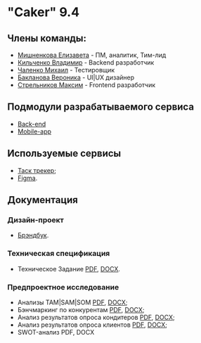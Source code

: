 # "Caker" 9.4

## Члены команды:
- [Мишненкова Елизавета](https://github.com/venlesN) - ПМ, аналитик, Тим-лид
- [Кильченко Владимир](https://github.com/ralencode) - Backend разработчик
- [Чаленко Михаил](https://github.com/Mivankir) - Тестировщик
- [Бакланова Вероника](https://github.com/Alex-Sing-bit) - UI|UX дизайнер
- [Стрельников Максим](https://github.com/MaksimStrelnikov) - Frontend разработчик

## Подмодули разрабатываемого сервиса
- [Back-end](https://github.com/MaksimStrelnikov/backend-9.4)
- [Mobile-app](https://github.com/MaksimStrelnikov/mobileApp-9.4)

## Используемые сервисы
- [Таск трекер](https://tracker.yandex.ru/pages/projects/1);
- [Figma](https://www.figma.com/design/RawKKCWpsSWZ3x9qSwJ6tr/PT-main?node-id=4221-5227&t=HYgxnD48BTPlmllP-0).

## Документация
### Дизайн-проект
  - [Брэндбук](blob/main/Документация/Дизайн-проект/Брэндбук.pptx).
### Техническая спецификация
  - Техническое Задание [PDF](blob/main/Документация/Техническая%20спецификация/Техническое%20Задание.pdf), [DOCX](blob/main/Документация/Техническая%20спецификация/Техническое%20задание.docx).
### Предпроектное исследование
  + Анализы TAM|SAM|SOM [PDF](blob/main/Документация/Предпроектное%20исследование/TAM_SAM_SOM_Client.pdf), [DOCX](blob/main/Документация/Предпроектное%20исследование/TAM_SAM_SOM_Client.docx);
  + Бэнчмаркинг по конкурентам [PDF](blob/main/Документация/Предпроектное%20исследование/Бенчмаркинг%20конкурентов.pdf), [DOCX](blob/main/Документация/Предпроектное%20исследование/Бенчмаркинг%20конкурентов.docx);
  + Анализ результатов опроса кондитеров [PDF](blob/main/Документация/Предпроектное%20исследование/Анализ_ответов_респондентов_кондитеров.pdf), [DOCX](blob/main/Документация/Предпроектное%20исследование/Анализ_ответов_респондентов_кондитеров.docx);
  + Анализ результатов опроса клиентов [PDF](blob/main/Документация/Предпроектное%20исследование/Анализ%20ответов%20респондентов.pdf), [DOCX](blob/main/Документация/Предпроектное%20исследование/Анализ%20ответов%20респондентов.docx);
  + SWOT-анализ PDF, DOCX


